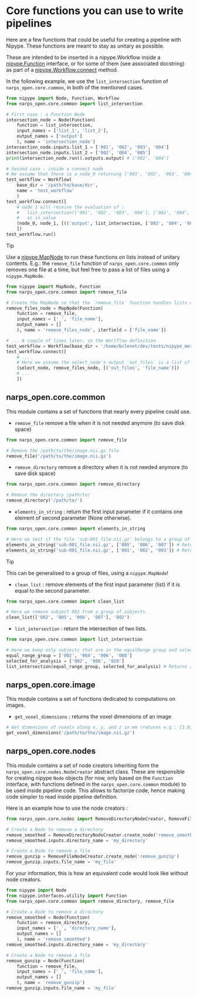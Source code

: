 # Core functions you can use to write pipelines

Here are a few functions that could be useful for creating a pipeline with Nipype. These functions are meant to stay as unitary as possible.

These are intended to be inserted in a nipype.Workflow inside a [nipype.Function](https://nipype.readthedocs.io/en/latest/api/generated/nipype.interfaces.utility.wrappers.html#function) interface, or for some of them (see associated docstring) as part of a [nipype.Workflow.connect](https://nipype.readthedocs.io/en/latest/api/generated/nipype.pipeline.engine.workflows.html#nipype.pipeline.engine.workflows.Workflow.connect) method.

In the following example, we use the `list_intersection` function of `narps_open.core.common`, in both of the mentioned cases.

```python
from nipype import Node, Function, Workflow
from narps_open.core.common import list_intersection

# First case : a Function Node
intersection_node = Node(Function(
    function = list_intersection,
    input_names = ['list_1', 'list_2'],
    output_names = ['output']
    ), name = 'intersection_node')
intersection_node.inputs.list_1 = ['001', '002', '003', '004']
intersection_node.inputs.list_2 = ['002', '004', '005']
print(intersection_node.run().outputs.output) # ['002', '004']

# Second case : inside a connect node
# We assume that there is a node_0 returning ['001', '002', '003', '004'] as `output` value
test_workflow = Workflow(
    base_dir = '/path/to/base/dir',
    name = 'test_workflow'
    )
test_workflow.connect([
	# node_1 will receive the evaluation of :
	# 	list_intersection(['001', '002', '003', '004'], ['002', '004', '005'])
	#	as in_value
    (node_0, node_1, [(('output', list_intersection, ['002', '004', '005']), 'in_value')])
    ])
test_workflow.run()
```

> [!TIP]
> Use a [nipype.MapNode](https://nipype.readthedocs.io/en/latest/api/generated/nipype.pipeline.engine.nodes.html#nipype.pipeline.engine.nodes.MapNode) to run these functions on lists instead of unitary contents. E.g.: the `remove_file` function of `narps_open.core.common` only removes one file at a time, but feel free to pass a list of files using a `nipype.MapNode`.

```python
from nipype import MapNode, Function
from narps_open.core.common import remove_file

# Create the MapNode so that the `remove_file` function handles lists of files
remove_files_node = MapNode(Function(
    function = remove_file,
    input_names = ['_', 'file_name'],
    output_names = []
    ), name = 'remove_files_node', iterfield = ['file_name'])

# ... A couple of lines later, in the Worlflow definition
test_workflow = Workflow(base_dir = '/home/bclenet/dev/tests/nipype_merge/', name = 'test_workflow')
test_workflow.connect([
	# ...
	# Here we assume the select_node's output `out_files` is a list of files
    (select_node, remove_files_node, [('out_files', 'file_name')])
	# ...
    ])
```

## narps_open.core.common

This module contains a set of functions that nearly every pipeline could use.

* `remove_file` remove a file when it is not needed anymore (to save disk space)

```python
from narps_open.core.common import remove_file

# Remove the /path/to/the/image.nii.gz file
remove_file('/path/to/the/image.nii.gz')
```

* `remove_directory` remove a directory when it is not needed anymore (to save disk space)

```python
from narps_open.core.common import remove_directory

# Remove the directory /path/to/
remove_directory('/path/to/')
```

* `elements_in_string` : return the first input parameter if it contains one element of second parameter (None otherwise).

```python
from narps_open.core.common import elements_in_string

# Here we test if the file 'sub-001_file.nii.gz' belongs to a group of subjects.
elements_in_string('sub-001_file.nii.gz', ['005', '006', '007']) # Returns None
elements_in_string('sub-001_file.nii.gz', ['001', '002', '003']) # Returns 'sub-001_file.nii.gz'
```

> [!TIP]
> This can be generalised to a group of files, using a `nipype.MapNode`!

* `clean_list` : remove elements of the first input parameter (list) if it is equal to the second parameter.

```python
from narps_open.core.common import clean_list

# Here we remove subject 002 from a group of subjects.
clean_list(['002', '005', '006', '007'], '002')
```

* `list_intersection` : return the intersection of two lists.

```python
from narps_open.core.common import list_intersection

# Here we keep only subjects that are in the equalRange group and selected for the analysis.
equal_range_group = ['002', '004', '006', '008']
selected_for_analysis = ['002', '006', '010']
list_intersection(equal_range_group, selected_for_analysis) # Returns ['002', '006']
```

## narps_open.core.image

This module contains a set of functions dedicated to computations on images.

 * `get_voxel_dimensions` : returns the voxel dimensions of an image

```python
# Get dimensions of voxels along x, y, and z in mm (returns e.g.: [1.0, 1.0, 1.0]).
get_voxel_dimensions('/path/to/the/image.nii.gz')
```

## narps_open.core.nodes

This module contains a set of node creators inheriting form the `narps_open.core.nodes.NodeCreator` abstract class.
These are responsible for creating nipype `Node` objects (for now, only based on the `Function` interface, with functions defined in the `narps_open.core.common` module) to be used inside pipeline code. This allows to factorize code, hence making code simpler to read inside pipeline definition.

Here is an example how to use the node creators :

```python
from narps_open.core.nodes import RemoveDirectoryNodeCreator, RemoveFileNodeCreator

# Create a Node to remove a directory
remove_smoothed = RemoveDirectoryNodeCreator.create_node('remove_smoothed')
remove_smoothed.inputs.directory_name = 'my_directory'

# Create a Node to remove a file
remove_gunzip = RemoveFileNodeCreator.create_node('remove_gunzip')
remove_gunzip.inputs.file_name = 'my_file'
```

For your information, this is how an equivalent code would look like without node creators.

```python
from nipype import Node
from nipype.interfaces.utility import Function
from narps_open.core.common import remove_directory, remove_file

# Create a Node to remove a directory
remove_smoothed = Node(Function(
    function = remove_directory,
    input_names = ['_', 'directory_name'],
    output_names = []
    ), name = 'remove_smoothed')
remove_smoothed.inputs.directory_name = 'my_directory'

# Create a Node to remove a file
remove_gunzip = Node(Function(
    function = remove_file,
    input_names = ['_', 'file_name'],
    output_names = []
    ), name = 'remove_gunzip')
remove_gunzip.inputs.file_name = 'my_file'
```
